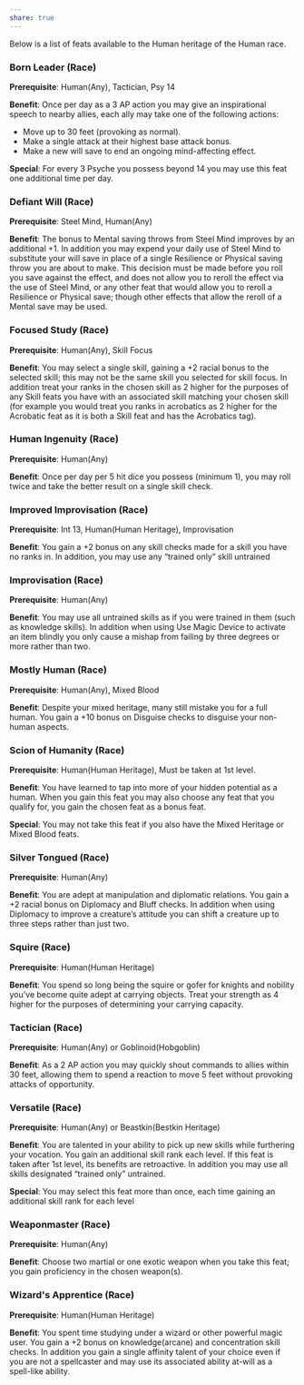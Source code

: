 ```yaml
---
share: true
---
```

Below is a list of feats available to the Human heritage of the Human race.

<h3><span><p dir="auto">Born Leader (Race)</p></span></h3><p><span><p dir="auto"><b>Prerequisite</b>:    Human(Any), Tactician, Psy 14<br></p></span></p><p><span><p dir="auto"><b>Benefit</b>:    Once per day as a 3 AP action you may give an inspirational speech to nearby allies, each ally may take one of the following actions:</p>
<ul>
<li dir="auto">Move up to 30 feet (provoking as normal).</li>
<li dir="auto">Make a single attack at their highest base attack bonus.</li>
<li dir="auto">Make a new will save to end an ongoing mind-affecting effect.<br></li>
</ul></span></p><p><span><p dir="auto"><b>Special</b>:    For every 3 Psyche you possess beyond 14 you may use this feat one additional time per day.<br></p></span></p><h3><span><p dir="auto">Defiant Will (Race)</p></span></h3><p><span><p dir="auto"><b>Prerequisite</b>:    Steel Mind, Human(Any)<br></p></span></p><p><span><p dir="auto"><b>Benefit</b>:    The bonus to Mental saving throws from Steel Mind improves by an additional +1. In addition you may expend your daily use of Steel Mind to substitute your will save in place of a single Resilience or Physical saving throw you are about to make. This decision must be made before you roll you save against the effect, and does not allow you to reroll the effect via the use of Steel Mind, or any other feat that would allow you to reroll a Resilience or Physical save; though other effects that allow the reroll of a Mental save may be used.<br></p></span></p><h3><span><p dir="auto">Focused Study (Race)</p></span></h3><p><span><p dir="auto"><b>Prerequisite</b>:    Human(Any), Skill Focus<br></p></span></p><p><span><p dir="auto"><b>Benefit</b>:    You may select a single skill, gaining a +2 racial bonus to the selected skill; this may not be the same skill you selected for skill focus.  In addition treat your ranks in the chosen skill as 2 higher for the purposes of any Skill feats you have with an associated skill matching your chosen skill (for example you would treat you ranks in acrobatics as 2 higher for the Acrobatic feat as it is both a Skill feat and has the Acrobatics tag).<br></p></span></p><h3><span><p dir="auto">Human Ingenuity (Race)</p></span></h3><p><span><p dir="auto"><b>Prerequisite</b>:    Human(Any)<br></p></span></p><p><span><p dir="auto"><b>Benefit</b>:    Once per day per 5 hit dice you possess (minimum 1), you may roll twice and take the better result on a single skill check.<br></p></span></p><h3><span><p dir="auto">Improved Improvisation (Race)</p></span></h3><p><span><p dir="auto"><b>Prerequisite</b>:    Int 13, Human(Human Heritage), Improvisation<br></p></span></p><p><span><p dir="auto"><b>Benefit</b>:    You gain a +2 bonus on any skill checks made for a skill you have no ranks in. In addition, you may use any “trained only” skill untrained<br></p></span></p><h3><span><p dir="auto">Improvisation (Race)</p></span></h3><p><span><p dir="auto"><b>Prerequisite</b>:    Human(Any)<br></p></span></p><p><span><p dir="auto"><b>Benefit</b>:    You may use all untrained skills as if you were trained in them (such as knowledge skills). In addition when using Use Magic Device to activate an item blindly you only cause a mishap from failing by three degrees or more rather than two.<br></p></span></p><h3><span><p dir="auto">Mostly Human (Race)</p></span></h3><p><span><p dir="auto"><b>Prerequisite</b>:    Human(Any), Mixed Blood<br></p></span></p><p><span><p dir="auto"><b>Benefit</b>:     Despite your mixed heritage, many still mistake you for a full human. You gain a +10 bonus on Disguise checks to disguise your non-human aspects.<br></p></span></p><h3><span><p dir="auto">Scion of Humanity (Race)</p></span></h3><p><span><p dir="auto"><b>Prerequisite</b>:    Human(Human Heritage), Must be taken at 1st level.<br></p></span></p><p><span><p dir="auto"><b>Benefit</b>:    You have learned to tap into more of your hidden potential as a human. When you gain this feat you may also choose any feat that you qualify for, you gain the chosen feat as a bonus feat.<br></p></span></p><p><span><p dir="auto"><b>Special</b>:    You may not take this feat if you also have the Mixed Heritage or Mixed Blood feats.<br></p></span></p><h3><span><p dir="auto">Silver Tongued (Race)</p></span></h3><p><span><p dir="auto"><b>Prerequisite</b>:    Human(Any)<br></p></span></p><p><span><p dir="auto"><b>Benefit</b>:    You are adept at manipulation and diplomatic relations. You gain a +2 racial bonus on Diplomacy and Bluff checks. In addition when using Diplomacy to improve a creature’s attitude you can shift a creature up to three steps rather than just two.<br></p></span></p><h3><span><p dir="auto">Squire (Race)</p></span></h3><p><span><p dir="auto"><b>Prerequisite</b>:    Human(Human Heritage)<br></p></span></p><p><span><p dir="auto"><b>Benefit</b>:    You spend so long being the squire or gofer for knights and nobility you’ve become quite adept at carrying objects. Treat your strength as 4 higher for the purposes of determining your carrying capacity.<br></p></span></p><h3><span><p dir="auto">Tactician (Race)</p></span></h3><p><span><p dir="auto"><b>Prerequisite</b>:    Human(Any) or Goblinoid(Hobgoblin)<br></p></span></p><p><span><p dir="auto"><b>Benefit</b>:    As a 2 AP action you may quickly shout commands to allies within 30 feet, allowing them to spend a reaction to move 5 feet without provoking attacks of opportunity.<br></p></span></p><h3><span><p dir="auto">Versatile (Race)</p></span></h3><p><span><p dir="auto"><b>Prerequisite</b>:    Human(Any) or Beastkin(Bestkin Heritage)<br></p></span></p><p><span><p dir="auto"><b>Benefit</b>:    You are talented in your ability to pick up new skills while furthering your vocation. You gain an additional skill rank each level. If this feat is taken after 1st level, its benefits are retroactive. In addition you may use all skills designated “trained only” untrained.<br></p></span></p><p><span><p dir="auto"><b>Special</b>:    You may select this feat more than once, each time gaining an additional skill rank for each level<br></p></span></p><h3><span><p dir="auto">Weaponmaster (Race)</p></span></h3><p><span><p dir="auto"><b>Prerequisite</b>:    Human(Any)<br></p></span></p><p><span><p dir="auto"><b>Benefit</b>:    Choose two martial or one exotic weapon when you take this feat; you gain proficiency in the chosen weapon(s).<br></p></span></p><h3><span><p dir="auto">Wizard's Apprentice (Race)</p></span></h3><p><span><p dir="auto"><b>Prerequisite</b>:    Human(Human Heritage)<br></p></span></p><p><span><p dir="auto"><b>Benefit</b>:    You spent time studying under a wizard or other powerful magic user. You gain a +2 bonus on knowledge(arcane) and concentration skill checks. In addition you gain a single affinity talent of your choice even if you are not a spellcaster and may use its associated ability at-will as a spell-like ability.<br></p></span></p>